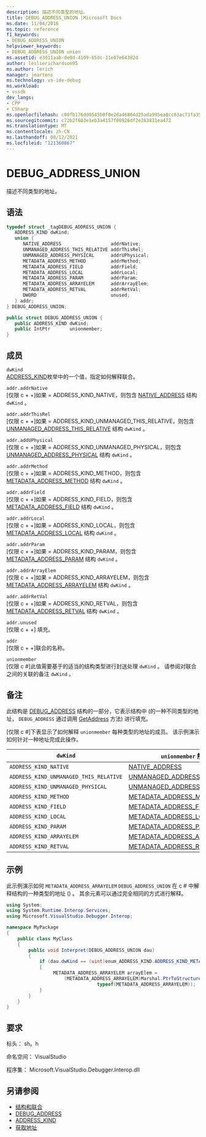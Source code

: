 ```yaml
---
description: 描述不同类型的地址。
title: DEBUG_ADDRESS_UNION |Microsoft Docs
ms.date: 11/04/2016
ms.topic: reference
f1_keywords:
- DEBUG_ADDRESS_UNION
helpviewer_keywords:
- DEBUG_ADDRESS_UNION union
ms.assetid: e3d11aab-de0d-4109-b5dc-11e07e64382d
author: leslierichardson95
ms.author: lerich
manager: jmartens
ms.technology: vs-ide-debug
ms.workload:
- vssdk
dev_langs:
- CPP
- CSharp
ms.openlocfilehash: c80fb176dd0545b0f0e2da46864d25ada995ea8cc63ac71fa3576e12d37e9b13
ms.sourcegitcommit: c72b2f603e1eb3a4157f00926df2e263831ea472
ms.translationtype: MT
ms.contentlocale: zh-CN
ms.lasthandoff: 08/12/2021
ms.locfileid: "121360867"
---
```

# <a name="debug_address_union"></a>DEBUG_ADDRESS_UNION
描述不同类型的地址。

## <a name="syntax"></a>语法

```cpp
typedef struct _tagDEBUG_ADDRESS_UNION {
   ADDRESS_KIND dwKind;
   union {
      NATIVE_ADDRESS                  addrNative;
      UNMANAGED_ADDRESS_THIS_RELATIVE addrThisRel;
      UNMANAGED_ADDRESS_PHYSICAL      addrUPhysical;
      METADATA_ADDRESS_METHOD         addrMethod;
      METADATA_ADDRESS_FIELD          addrField;
      METADATA_ADDRESS_LOCAL          addrLocal;
      METADATA_ADDRESS_PARAM          addrParam;
      METADATA_ADDRESS_ARRAYELEM      addrArrayElem;
      METADATA_ADDRESS_RETVAL         addrRetVal;
      DWORD                           unused;
   } addr;
} DEBUG_ADDRESS_UNION;
```

```csharp
public struct DEBUG_ADDRESS_UNION {
   public ADDRESS_KIND dwKind;
   public IntPtr       unionmember;
}
```

## <a name="members"></a>成员
`dwKind`\
[ADDRESS_KIND](../../../extensibility/debugger/reference/address-kind.md)枚举中的一个值，指定如何解释联合。

`addr.addrNative`\
[仅限 c + +]如果 = ADDRESS_KIND_NATIVE，则包含 [NATIVE_ADDRESS](../../../extensibility/debugger/reference/native-address.md) 结构 `dwKind` 。

`addr.addrThisRel`\
[仅限 c + +]如果 = ADDRESS_KIND_UNMANAGED_THIS_RELATIVE，则包含[UNMANAGED_ADDRESS_THIS_RELATIVE](../../../extensibility/debugger/reference/unmanaged-address-this-relative.md) 结构 `dwKind` 。

`addr.addUPhysical`\
[仅限 c + +]如果 = ADDRESS_KIND_UNMANAGED_PHYSICAL，则包含[UNMANAGED_ADDRESS_PHYSICAL](../../../extensibility/debugger/reference/unmanaged-address-physical.md) 结构 `dwKind` 。

`addr.addrMethod`\
[仅限 c + +]如果 = ADDRESS_KIND_METHOD，则包含[METADATA_ADDRESS_METHOD](../../../extensibility/debugger/reference/metadata-address-method.md) 结构 `dwKind` 。

`addr.addrField`\
[仅限 c + +]如果 = ADDRESS_KIND_FIELD，则包含[METADATA_ADDRESS_FIELD](../../../extensibility/debugger/reference/metadata-address-field.md) 结构 `dwKind` 。

`addr.addrLocal`\
[仅限 c + +]如果 = ADDRESS_KIND_LOCAL，则包含[METADATA_ADDRESS_LOCAL](../../../extensibility/debugger/reference/metadata-address-local.md) 结构 `dwKind` 。

`addr.addrParam`\
[仅限 c + +]如果 = ADDRESS_KIND_PARAM，则包含[METADATA_ADDRESS_PARAM](../../../extensibility/debugger/reference/metadata-address-param.md) 结构 `dwKind` 。

`addr.addrArrayElem`\
[仅限 c + +]如果 = ADDRESS_KIND_ARRAYELEM，则包含[METADATA_ADDRESS_ARRAYELEM](../../../extensibility/debugger/reference/metadata-address-arrayelem.md) 结构 `dwKind` 。

`addr.addrRetVal`\
[仅限 c + +]如果 = ADDRESS_KIND_RETVAL，则包含[METADATA_ADDRESS_RETVAL](../../../extensibility/debugger/reference/metadata-address-retval.md) 结构 `dwKind` 。

`addr.unused`\
[仅限 c + +] 填充。

`addr`\
[仅限 c + +]联合的名称。

`unionmember`\
[仅限 c #]此值需要基于的适当的结构类型进行封送处理 `dwKind` 。 请参阅对联合之间的关联的备注 `dwKind` 。

## <a name="remarks"></a>备注
此结构是 [DEBUG_ADDRESS](../../../extensibility/debugger/reference/debug-address.md) 结构的一部分，它表示结构中 (的一种不同类型的地址， `DEBUG_ADDRESS` 通过调用 [GetAddress](../../../extensibility/debugger/reference/idebugaddress-getaddress.md) 方法) 进行填充。

 [仅限 c #]下表显示了如何解释 `unionmember` 每种类型的地址的成员。 该示例演示如何针对一种地址完成此操作。

|`dwKind`|`unionmember` 解释为|
|--------------|----------------------------------|
|`ADDRESS_KIND_NATIVE`|[NATIVE_ADDRESS](../../../extensibility/debugger/reference/native-address.md)|
|`ADDRESS_KIND_UNMANAGED_THIS_RELATIVE`|[UNMANAGED_ADDRESS_THIS_RELATIVE](../../../extensibility/debugger/reference/unmanaged-address-this-relative.md)|
|`ADDRESS_KIND_UNMANAGED_PHYSICAL`|[UNMANAGED_ADDRESS_PHYSICAL](../../../extensibility/debugger/reference/unmanaged-address-physical.md)|
|`ADDRESS_KIND_METHOD`|[METADATA_ADDRESS_METHOD](../../../extensibility/debugger/reference/metadata-address-method.md)|
|`ADDRESS_KIND_FIELD`|[METADATA_ADDRESS_FIELD](../../../extensibility/debugger/reference/metadata-address-field.md)|
|`ADDRESS_KIND_LOCAL`|[METADATA_ADDRESS_LOCAL](../../../extensibility/debugger/reference/metadata-address-local.md)|
|`ADDRESS_KIND_PARAM`|[METADATA_ADDRESS_PARAM](../../../extensibility/debugger/reference/metadata-address-param.md)|
|`ADDRESS_KIND_ARRAYELEM`|[METADATA_ADDRESS_ARRAYELEM](../../../extensibility/debugger/reference/metadata-address-arrayelem.md)|
|`ADDRESS_KIND_RETVAL`|[METADATA_ADDRESS_RETVAL](../../../extensibility/debugger/reference/metadata-address-retval.md)|

## <a name="example"></a>示例
此示例演示如何 `METADATA_ADDRESS_ARRAYELEM` `DEBUG_ADDRESS_UNION` 在 c # 中解释结构的一种类型的地址 () 。 其余元素可以通过完全相同的方式进行解释。

```csharp
using System;
using System.Runtime.Interop.Services;
using Microsoft.VisualStudio.Debugger.Interop;

namespace MyPackage
{
    public class MyClass
    {
        public void Interpret(DEBUG_ADDRESS_UNION dau)
        {
            if (dau.dwKind == (uint)enum_ADDRESS_KIND.ADDRESS_KIND_METADATA_ARRAYELEM)
            {
                 METADATA_ADDRESS_ARRAYELEM arrayElem =
                     (METADATA_ADDRESS_ARRAYELEM)Marshal.PtrToStructure(dau.unionmember,
                                 typeof(METADATA_ADDRESS_ARRAYELEM));
            }
        }
    }
}
```

## <a name="requirements"></a>要求
标头： sh。h

命名空间： VisualStudio

程序集： Microsoft.VisualStudio.Debugger.Interop.dll

## <a name="see-also"></a>另请参阅
- [结构和联合](../../../extensibility/debugger/reference/structures-and-unions.md)
- [DEBUG_ADDRESS](../../../extensibility/debugger/reference/debug-address.md)
- [ADDRESS_KIND](../../../extensibility/debugger/reference/address-kind.md)
- [获取地址](../../../extensibility/debugger/reference/idebugaddress-getaddress.md)
